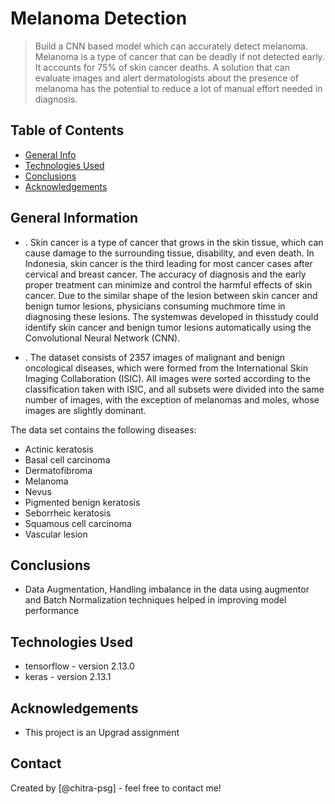 # Melanoma Detection
>  Build a CNN based model which can accurately detect melanoma. Melanoma is a type of cancer that can be deadly if not detected early. It accounts for 75% of skin cancer deaths. A solution that can evaluate images and alert dermatologists about the presence of melanoma has the potential to reduce a lot of manual effort needed in diagnosis.


## Table of Contents
* [General Info](#general-information)
* [Technologies Used](#technologies-used)
* [Conclusions](#conclusions)
* [Acknowledgements](#acknowledgements)

<!-- You can include any other section that is pertinent to your problem -->

## General Information
- . Skin cancer is a type of cancer that grows in the skin tissue, which can cause damage
to the surrounding tissue, disability, and even death. In Indonesia, skin cancer is the third
leading for most cancer cases after cervical and breast cancer. The accuracy of diagnosis and the
early proper treatment can minimize and control the harmful effects of skin cancer. Due to the
similar shape of the lesion between skin cancer and benign tumor lesions, physicians consuming
muchmore time in diagnosing these lesions. The systemwas developed in thisstudy could identify
skin cancer and benign tumor lesions automatically using the Convolutional Neural Network
(CNN).

- . The dataset consists of 2357 images of malignant and benign oncological diseases, which were formed from the International Skin Imaging Collaboration (ISIC). All images were sorted according to the classification taken with ISIC, and all subsets were divided into the same number of images, with the exception of melanomas and moles, whose images are slightly dominant.


The data set contains the following diseases:

- Actinic keratosis
- Basal cell carcinoma
- Dermatofibroma
- Melanoma
- Nevus
- Pigmented benign keratosis
- Seborrheic keratosis
- Squamous cell carcinoma
- Vascular lesion

<!-- You don't have to answer all the questions - just the ones relevant to your project. -->

## Conclusions
- Data Augmentation, Handling imbalance in the data using augmentor and Batch Normalization techniques helped in improving model performance

<!-- You don't have to answer all the questions - just the ones relevant to your project. -->


## Technologies Used
- tensorflow - version 2.13.0
- keras - version 2.13.1


<!-- As the libraries versions keep on changing, it is recommended to mention the version of library used in this project -->

## Acknowledgements

- This project is an Upgrad assignment


## Contact
Created by [@chitra-psg] - feel free to contact me!


<!-- Optional -->
<!-- ## License -->
<!-- This project is open source and available under the [... License](). -->

<!-- You don't have to include all sections - just the one's relevant to your project -->
